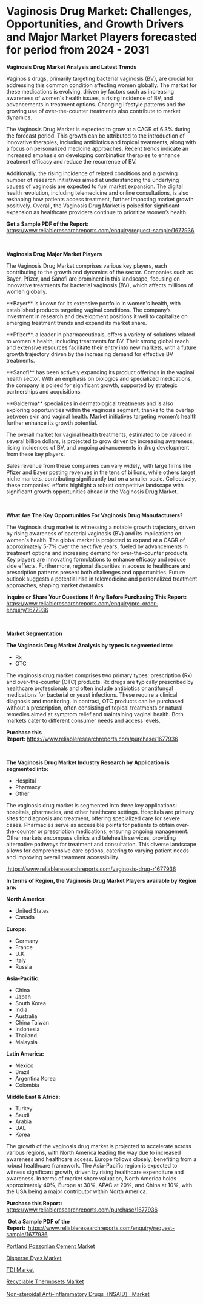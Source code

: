 <p><h1>Vaginosis Drug Market: Challenges, Opportunities, and Growth Drivers and Major Market Players forecasted for period from 2024 - 2031</h1></p><p><strong>Vaginosis Drug Market Analysis and Latest Trends</strong></p>
<p><p>Vaginosis drugs, primarily targeting bacterial vaginosis (BV), are crucial for addressing this common condition affecting women globally. The market for these medications is evolving, driven by factors such as increasing awareness of women's health issues, a rising incidence of BV, and advancements in treatment options. Changing lifestyle patterns and the growing use of over-the-counter treatments also contribute to market dynamics.</p><p>The Vaginosis Drug Market is expected to grow at a CAGR of 6.3% during the forecast period. This growth can be attributed to the introduction of innovative therapies, including antibiotics and topical treatments, along with a focus on personalized medicine approaches. Recent trends indicate an increased emphasis on developing combination therapies to enhance treatment efficacy and reduce the recurrence of BV.</p><p>Additionally, the rising incidence of related conditions and a growing number of research initiatives aimed at understanding the underlying causes of vaginosis are expected to fuel market expansion. The digital health revolution, including telemedicine and online consultations, is also reshaping how patients access treatment, further impacting market growth positively. Overall, the Vaginosis Drug Market is poised for significant expansion as healthcare providers continue to prioritize women’s health.</p></p>
<p><strong>Get a Sample PDF of the Report:&nbsp;</strong> <a href="https://www.reliableresearchreports.com/enquiry/request-sample/1677936?utm_campaign=6&utm_medium=2&utm_source=Github&utm_content=ia&utm_term=14102024&utm_id=vaginosis-drug">https://www.reliableresearchreports.com/enquiry/request-sample/1677936</a></p>
<p>&nbsp;</p>
<p><strong>Vaginosis Drug Major Market Players</strong></p>
<p><p>The Vaginosis Drug Market comprises various key players, each contributing to the growth and dynamics of the sector. Companies such as Bayer, Pfizer, and Sanofi are prominent in this landscape, focusing on innovative treatments for bacterial vaginosis (BV), which affects millions of women globally.</p><p>**Bayer** is known for its extensive portfolio in women's health, with established products targeting vaginal conditions. The company’s investment in research and development positions it well to capitalize on emerging treatment trends and expand its market share.</p><p>**Pfizer**, a leader in pharmaceuticals, offers a variety of solutions related to women's health, including treatments for BV. Their strong global reach and extensive resources facilitate their entry into new markets, with a future growth trajectory driven by the increasing demand for effective BV treatments.</p><p>**Sanofi** has been actively expanding its product offerings in the vaginal health sector. With an emphasis on biologics and specialized medications, the company is poised for significant growth, supported by strategic partnerships and acquisitions.</p><p>**Galderma** specializes in dermatological treatments and is also exploring opportunities within the vaginosis segment, thanks to the overlap between skin and vaginal health. Market initiatives targeting women’s health further enhance its growth potential.</p><p>The overall market for vaginal health treatments, estimated to be valued in several billion dollars, is projected to grow driven by increasing awareness, rising incidences of BV, and ongoing advancements in drug development from these key players. </p><p>Sales revenue from these companies can vary widely, with large firms like Pfizer and Bayer posting revenues in the tens of billions, while others target niche markets, contributing significantly but on a smaller scale. Collectively, these companies' efforts highlight a robust competitive landscape with significant growth opportunities ahead in the Vaginosis Drug Market.</p></p>
<p>&nbsp;</p>
<p><strong>What Are The Key Opportunities For Vaginosis Drug Manufacturers?</strong></p>
<p><p>The Vaginosis drug market is witnessing a notable growth trajectory, driven by rising awareness of bacterial vaginosis (BV) and its implications on women's health. The global market is projected to expand at a CAGR of approximately 5-7% over the next five years, fueled by advancements in treatment options and increasing demand for over-the-counter products. Key players are innovating formulations to enhance efficacy and reduce side effects. Furthermore, regional disparities in access to healthcare and prescription patterns present both challenges and opportunities. Future outlook suggests a potential rise in telemedicine and personalized treatment approaches, shaping market dynamics.</p></p>
<p><strong>Inquire or Share Your Questions If Any Before Purchasing This Report:</strong> <a href="https://www.reliableresearchreports.com/enquiry/pre-order-enquiry/1677936?utm_campaign=6&utm_medium=2&utm_source=Github&utm_content=ia&utm_term=14102024&utm_id=vaginosis-drug">https://www.reliableresearchreports.com/enquiry/pre-order-enquiry/1677936</a></p>
<p>&nbsp;</p>
<p><strong>Market Segmentation</strong></p>
<p><strong>The Vaginosis Drug Market Analysis by types is segmented into:</strong></p>
<p><ul><li>Rx</li><li>OTC</li></ul></p>
<p><p>The vaginosis drug market comprises two primary types: prescription (Rx) and over-the-counter (OTC) products. Rx drugs are typically prescribed by healthcare professionals and often include antibiotics or antifungal medications for bacterial or yeast infections. These require a clinical diagnosis and monitoring. In contrast, OTC products can be purchased without a prescription, often consisting of topical treatments or natural remedies aimed at symptom relief and maintaining vaginal health. Both markets cater to different consumer needs and access levels.</p></p>
<p><strong>Purchase this Report:&nbsp;</strong><a href="https://www.reliableresearchreports.com/purchase/1677936?utm_campaign=6&utm_medium=2&utm_source=Github&utm_content=ia&utm_term=14102024&utm_id=vaginosis-drug">https://www.reliableresearchreports.com/purchase/1677936</a></p>
<p>&nbsp;</p>
<p><strong>The Vaginosis Drug Market Industry Research by Application is segmented into:</strong></p>
<p><ul><li>Hospital</li><li>Pharmacy</li><li>Other</li></ul></p>
<p><p>The vaginosis drug market is segmented into three key applications: hospitals, pharmacies, and other healthcare settings. Hospitals are primary sites for diagnosis and treatment, offering specialized care for severe cases. Pharmacies serve as accessible points for patients to obtain over-the-counter or prescription medications, ensuring ongoing management. Other markets encompass clinics and telehealth services, providing alternative pathways for treatment and consultation. This diverse landscape allows for comprehensive care options, catering to varying patient needs and improving overall treatment accessibility.</p></p>
<p><a href="https://www.reliableresearchreports.com/vaginosis-drug-r1677936?utm_campaign=6&utm_medium=2&utm_source=Github&utm_content=ia&utm_term=14102024&utm_id=vaginosis-drug">&nbsp;https://www.reliableresearchreports.com/vaginosis-drug-r1677936</a></p>
<p><strong>In terms of Region, the Vaginosis Drug Market Players available by Region are:</strong></p>
<p>
    <p> <strong> North America: </strong>
        <ul>
            <li>United States</li>
            <li>Canada</li>
        </ul>
        </p> 
    <p> <strong> Europe: </strong>
        <ul>
            <li>Germany</li>
            <li>France</li>
            <li>U.K.</li>
            <li>Italy</li>
            <li>Russia</li>
        </ul>
        </p> 
    <p> <strong> Asia-Pacific: </strong>
        <ul>
            <li>China</li>
            <li>Japan</li>
            <li>South Korea</li>
            <li>India</li>
            <li>Australia</li>
            <li>China Taiwan</li>
            <li>Indonesia</li>
            <li>Thailand</li>
            <li>Malaysia</li>
        </ul>
        </p> 
    <p> <strong> Latin America: </strong>
        <ul>
            <li>Mexico</li>
            <li>Brazil</li>
            <li>Argentina Korea</li>
            <li>Colombia</li>
        </ul>
        </p> 
    <p> <strong> Middle East & Africa: </strong>
        <ul>
            <li>Turkey</li>
            <li>Saudi</li>
            <li>Arabia</li>
            <li>UAE</li>
            <li>Korea</li>
        </ul>
    </p>
    </p>
<p><p>The growth of the vaginosis drug market is projected to accelerate across various regions, with North America leading the way due to increased awareness and healthcare access. Europe follows closely, benefiting from a robust healthcare framework. The Asia-Pacific region is expected to witness significant growth, driven by rising healthcare expenditure and awareness. In terms of market share valuation, North America holds approximately 40%, Europe at 30%, APAC at 20%, and China at 10%, with the USA being a major contributor within North America.</p></p>
<p><strong>Purchase this Report: </strong><a href="https://www.reliableresearchreports.com/purchase/1677936?utm_campaign=6&utm_medium=2&utm_source=Github&utm_content=ia&utm_term=14102024&utm_id=vaginosis-drug">https://www.reliableresearchreports.com/purchase/1677936</a></p>
<p>&nbsp;<strong>Get a Sample PDF of the Report:&nbsp;&nbsp;</strong><a href="https://www.reliableresearchreports.com/enquiry/request-sample/1677936?utm_campaign=6&utm_medium=2&utm_source=Github&utm_content=ia&utm_term=14102024&utm_id=vaginosis-drug">https://www.reliableresearchreports.com/enquiry/request-sample/1677936</a></p>
<p><strong></strong></p>
<p><p><a href="https://www.linkedin.com/pulse/navigating-global-portland-pozzonlan-cement-market-from-trends-dmlff?utm_campaign=6&utm_medium=2&utm_source=Github&utm_content=ia&utm_term=14102024&utm_id=vaginosis-drug">Portland Pozzonlan Cement Market</a></p><p><a href="https://www.linkedin.com/pulse/surfing-disperse-dyes-wave-riding-market-currents-2031-globalytics-0buje?utm_campaign=6&utm_medium=2&utm_source=Github&utm_content=ia&utm_term=14102024&utm_id=vaginosis-drug">Disperse Dyes Market</a></p><p><a href="https://github.com/AshrafKhan865/Market-Research-Report-List-1/blob/main/tdi-market.md?utm_campaign=6&utm_medium=2&utm_source=Github&utm_content=ia&utm_term=14102024&utm_id=vaginosis-drug">TDI Market</a></p><p><a href="https://www.linkedin.com/pulse/recyclable-thermosets-market-evolution-regional-adaptations-rhwxe?utm_campaign=6&utm_medium=2&utm_source=Github&utm_content=ia&utm_term=14102024&utm_id=vaginosis-drug">Recyclable Thermosets Market</a></p><p><a href="https://github.com/MaryNelson695/Market-Research-Report-List-1/blob/main/non-steroidal-anti-inflammatory-drugsnsaid-market.md?utm_campaign=6&utm_medium=2&utm_source=Github&utm_content=ia&utm_term=14102024&utm_id=vaginosis-drug">Non-steroidal Anti-inflammatory Drugs（NSAID） Market</a></p></p>